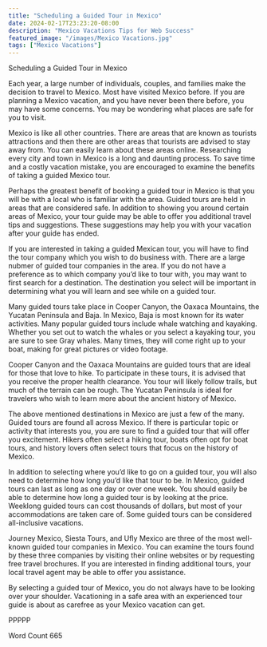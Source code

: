 ```yaml
---
title: "Scheduling a Guided Tour in Mexico"
date: 2024-02-17T23:23:20-08:00
description: "Mexico Vacations Tips for Web Success"
featured_image: "/images/Mexico Vacations.jpg"
tags: ["Mexico Vacations"]
---
```


Scheduling a Guided Tour in Mexico

Each year, a large number of individuals, couples, and families make the decision to travel to Mexico.  Most have visited Mexico before.  If you are planning a Mexico vacation, and you have never been there before, you may have some concerns.  You may be wondering what places are safe for you to visit.

Mexico is like all other countries.  There are areas that are known as tourists attractions and then there are other areas that tourists are advised to stay away from.  You can easily learn about these areas online.  Researching every city and town in Mexico is a long and daunting process.  To save time and a costly vacation mistake, you are encouraged to examine the benefits of taking a guided Mexico tour. 

Perhaps the greatest benefit of booking a guided tour in Mexico is that you will be with a local who is familiar with the area. Guided tours are held in areas that are considered safe.  In addition to showing you around certain areas of Mexico, your tour guide may be able to offer you additional travel tips and suggestions. These suggestions may help you with your vacation after your guide has ended.

If you are interested in taking a guided Mexican tour, you will have to find the tour company which you wish to do business with. There are a large nubmer of guided tour companies in the area.  If you do not have a preference as to which company you’d like to tour with, you may want to first search for a destination.  The destination you select will be important in determining what you will learn and see while on a guided tour.  

Many guided tours take place in Cooper Canyon, the Oaxaca Mountains, the Yucatan Peninsula and Baja.  In Mexico, Baja is most known for its water activities.  Many popular guided tours include whale watching and kayaking. Whether you set out to watch the whales or you select a kayaking tour, you are sure to see Gray whales.  Many times, they will come right up to your boat, making for great pictures or video footage.

Cooper Canyon and the Oaxaca Mountains are guided tours that are ideal for those that love to hike.  To participate in these tours, it is advised that you receive the proper health clearance.  You tour will likely follow trails, but much of the terrain can be rough. The Yucatan Peninsula is ideal for travelers who wish to learn more about the ancient history of Mexico.

The above mentioned destinations in Mexico are just a few of the many.  Guided tours are found all across Mexico.  If there is particular topic or activity that interests you, you are sure to find a guided tour that will offer you excitement.  Hikers often select a hiking tour, boats often opt for boat tours, and history lovers often select tours that focus on the history of Mexico.  

In addition to selecting where you’d like to go on a guided tour, you will also need to determine how long you’d like that tour to be.  In Mexico, guided tours can last as long as one day or over one week.  You should easily be able to determine how long a guided tour is by looking at the price.  Weeklong guided tours can cost thousands of dollars, but most of your accommodations are taken care of.  Some guided tours can be considered all-inclusive vacations.

Journey Mexico, Siesta Tours, and Ufly Mexico are three of the most well-known guided tour companies in Mexico.  You can examine the tours found by these three companies by visiting their online websites or by requesting free travel brochures.  If you are interested in finding additional tours, your local travel agent may be able to offer you assistance. 

By selecting a guided tour of Mexico, you do not always have to be looking over your shoulder.  Vacationing in a safe area with an experienced tour guide is about as carefree as your Mexico vacation can get.

PPPPP

Word Count 665

